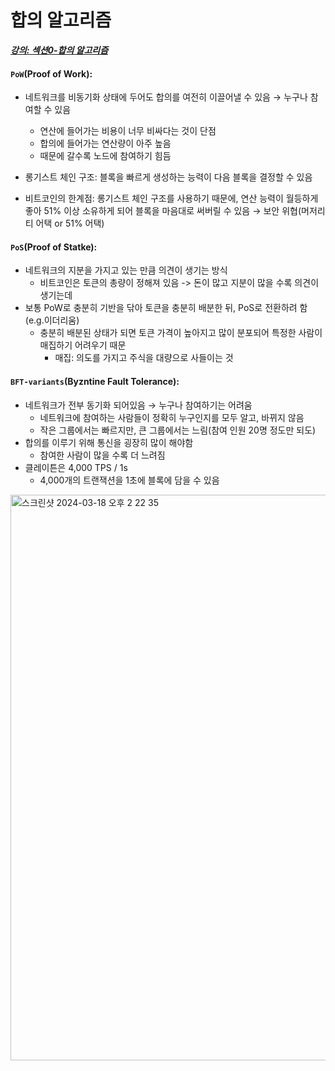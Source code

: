# 합의 알고리즘

**_[강의: 섹션0-합의 알고리즘](https://www.inflearn.com/course/lecture?courseSlug=klaytn-%EC%8A%A4%EB%A7%88%ED%8A%B8%EA%B3%84%EC%95%BD%EA%B3%BC-%ED%83%88%EC%A4%91%EC%95%99%EC%95%B1&unitId=30495&tab=curriculum)_**

#### `PoW`(Proof of Work):

- 네트워크를 비동기화 상태에 두어도 합의를 여전히 이끌어낼 수 있음 → 누구나 참여할 수 있음

  - 연산에 들어가는 비용이 너무 비싸다는 것이 단점
  - 합의에 들어가는 연산량이 아주 높음
  - 때문에 갈수록 노드에 참여하기 힘듬

- 롱기스트 체인 구조: 블록을 빠르게 생성하는 능력이 다음 블록을 결정할 수 있음
- 비트코인의 한계점: 롱기스트 체인 구조를 사용하기 때문에, 연산 능력이 월등하게 좋아 51% 이상 소유하게 되어 블록을 마음대로 써버릴 수 있음 → 보안 위협(머저리티 어택 or 51% 어택)

#### `PoS`(Proof of Statke):

- 네트워크의 지분을 가지고 있는 만큼 의견이 생기는 방식
  - 비트코인은 토큰의 총량이 정해져 있음 -> 돈이 많고 지분이 많을 수록 의견이 생기는데
- 보통 PoW로 충분히 기반을 닦아 토큰을 충분히 배분한 뒤, PoS로 전환하려 함(e.g.이더리움)
  - 충분히 배분된 상태가 되면 토큰 가격이 높아지고 많이 분포되어 특정한 사람이 매집하기 어려우기 때문
    - 매집: 의도를 가지고 주식을 대량으로 사들이는 것

#### `BFT-variants`(Byzntine Fault Tolerance):

- 네트워크가 전부 동기화 되어있음 → 누구나 참여하기는 어려움
  - 네트워크에 참여하는 사람들이 정확히 누구인지를 모두 알고, 바뀌지 않음
  - 작은 그룹에서는 빠르지만, 큰 그룹에서는 느림(참여 인원 20명 정도만 되도)
- 합의를 이루기 위해 통신을 굉장히 많이 해야함
  - 참여한 사람이 많을 수록 더 느려짐
- 클레이튼은 4,000 TPS / 1s
  - 4,000개의 트랜잭션을 1초에 블록에 담을 수 있음

<img width="905" alt="스크린샷 2024-03-18 오후 2 22 35" src="https://github.com/lbo728/BlockChainStudy/assets/72309817/33d2bbe5-6f4c-4b8a-bb19-a44792ca3a2d">
